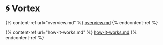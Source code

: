 # 🌀 Vortex

{% content-ref url="overview.md" %}
[overview.md](overview.md)
{% endcontent-ref %}

{% content-ref url="how-it-works.md" %}
[how-it-works.md](how-it-works.md)
{% endcontent-ref %}
